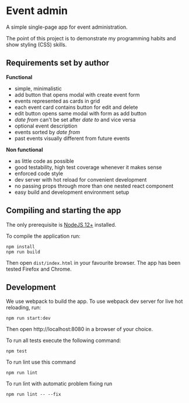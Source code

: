 # Event admin

A simple single-page app for event administration.

The point of this project is to demonstrate my programming habits and show styling (CSS) skills.

## Requirements set by author

**Functional**
 - simple, minimalistic
 - add button that opens modal with create event form
 - events represented as cards in grid
 - each event card contains button for edit and delete
 - edit button opens same modal with form as add button
 - _date from_ can't be set after _date to_ and vice versa
 - optional event description
 - events sorted by _date from_
 - past events visually different from future events

**Non functional**
 - as little code as possible
 - good testability, high test coverage whenever it makes sense
 - enforced code style
 - dev server with hot reload for convenient development
 - no passing props through more than one nested react component
 - easy build and development environment setup

## Compiling and starting the app

The only prerequisite is [NodeJS 12+](https://nodejs.org/) installed.

To compile the application run:

    npm install
    npm run build
    
Then open `dist/index.html` in your favourite browser. The app has been tested Firefox and Chrome.

## Development

We use webpack to build the app. To use webpack dev server for live hot reloading, run:

    npm run start:dev 

Then open http://localhost:8080 in a browser of your choice.

To run all tests execute the following command:

    npm test

To run lint use this command

    npm run lint

To run lint with automatic problem fixing run

    npm run lint -- --fix
